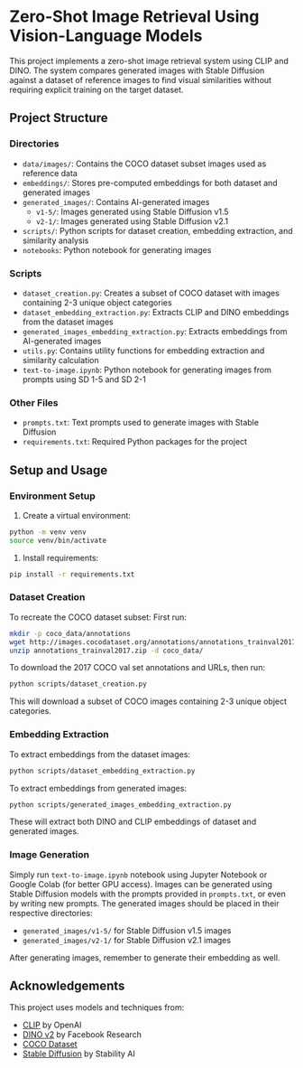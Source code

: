 # Zero-Shot Image Retrieval Using Vision-Language Models

This project implements a zero-shot image retrieval system using CLIP and DINO. The system compares generated images with Stable Diffusion against a dataset of reference images to find visual similarities without requiring explicit training on the target dataset.

## Project Structure

### Directories

- `data/images/`: Contains the COCO dataset subset images used as reference data
- `embeddings/`: Stores pre-computed embeddings for both dataset and generated images
- `generated_images/`: Contains AI-generated images
  - `v1-5/`: Images generated using Stable Diffusion v1.5
  - `v2-1/`: Images generated using Stable Diffusion v2.1
- `scripts/`: Python scripts for dataset creation, embedding extraction, and similarity analysis
- `notebooks`: Python notebook for generating images

### Scripts

- `dataset_creation.py`: Creates a subset of COCO dataset with images containing 2-3 unique object categories
- `dataset_embedding_extraction.py`: Extracts CLIP and DINO embeddings from the dataset images
- `generated_images_embedding_extraction.py`: Extracts embeddings from AI-generated images
- `utils.py`: Contains utility functions for embedding extraction and similarity calculation
- `text-to-image.ipynb`: Python notebook for generating images from prompts using SD 1-5 and SD 2-1

### Other Files

- `prompts.txt`: Text prompts used to generate images with Stable Diffusion
- `requirements.txt`: Required Python packages for the project

## Setup and Usage

### Environment Setup

1. Create a virtual environment:

```bash
python -m venv venv
source venv/bin/activate
```

1. Install requirements:

```bash
pip install -r requirements.txt
```

### Dataset Creation

To recreate the COCO dataset subset:
First run:

```bash
mkdir -p coco_data/annotations
wget http://images.cocodataset.org/annotations/annotations_trainval2017.zip
unzip annotations_trainval2017.zip -d coco_data/
```
To download the 2017 COCO val set annotations and URLs, then run:

```bash
python scripts/dataset_creation.py
```

This will download a subset of COCO images containing 2-3 unique object categories.

### Embedding Extraction

To extract embeddings from the dataset images:

```bash
python scripts/dataset_embedding_extraction.py
```

To extract embeddings from generated images:

```bash
python scripts/generated_images_embedding_extraction.py
```
These will extract both DINO and CLIP embeddings of dataset and generated images.

### Image Generation

Simply run `text-to-image.ipynb` notebook using Jupyter Notebook or Google Colab (for better GPU access).
Images can be generated using Stable Diffusion models with the prompts provided in `prompts.txt`, or even by writing new prompts. The generated images should be placed in their respective directories:

- `generated_images/v1-5/` for Stable Diffusion v1.5 images
- `generated_images/v2-1/` for Stable Diffusion v2.1 images

After generating images, remember to generate their embedding as well.

## Acknowledgements

This project uses models and techniques from:

- [CLIP](https://github.com/openai/CLIP) by OpenAI
- [DINO v2](https://github.com/facebookresearch/dinov2) by Facebook Research
- [COCO Dataset](https://cocodataset.org/)
- [Stable Diffusion](https://stability.ai/) by Stability AI

